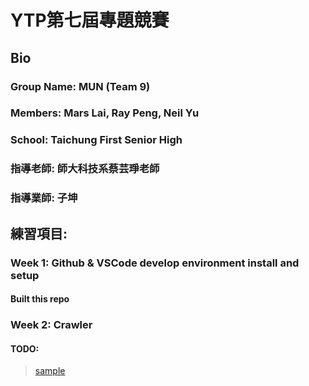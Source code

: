 # YTP第七屆專題競賽

## Bio
### Group Name: MUN (Team 9)
### Members: Mars Lai, Ray Peng, Neil Yu
### School: Taichung First Senior High
### 指導老師: 師大科技系蔡芸琤老師
### 指導業師: 子坤

## 練習項目:
### Week 1: Github & VSCode develop environment install and setup
#### Built this repo
### Week 2: Crawler
#### TODO:
> [sample](https://github.com/MarsPresLai/YTP_research/blob/main/Week2:crawler.ipynb)
